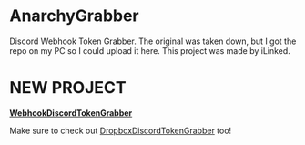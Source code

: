 # AnarchyGrabber
Discord Webhook Token Grabber.
The original was taken down, but I got the repo on my PC so I could upload it here.
This project was made by iLinked.

# NEW PROJECT
**[WebhookDiscordTokenGrabber](https://github.com/iklevente/WebhookDiscordTokenGrabber)**


Make sure to check out [DropboxDiscordTokenGrabber](https://github.com/iklevente/DropboxDiscordTokenGrabber) too!
